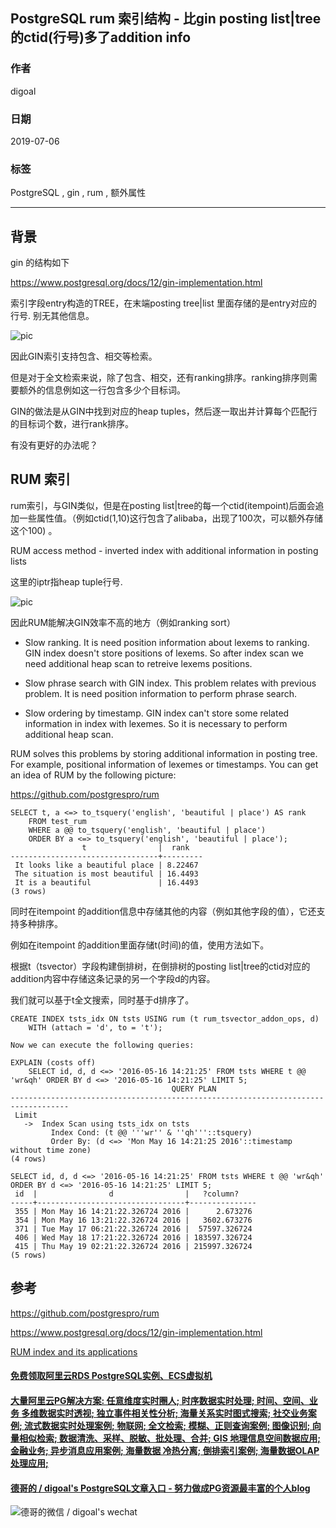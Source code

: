 ## PostgreSQL rum 索引结构 - 比gin posting list|tree 的ctid(行号)多了addition info   
                                                                     
### 作者                                                                     
digoal                                                                     
                                                                     
### 日期                                                                     
2019-07-06                                                                   
                                                                     
### 标签                                                                     
PostgreSQL , gin , rum , 额外属性      
                                                                     
----                                                                     
                                                                     
## 背景     
gin 的结构如下  
  
https://www.postgresql.org/docs/12/gin-implementation.html  
  
索引字段entry构造的TREE，在末端posting tree|list 里面存储的是entry对应的行号. 别无其他信息。  
  
![pic](20190706_01_pic_002.jpg)    
  
因此GIN索引支持包含、相交等检索。  
  
但是对于全文检索来说，除了包含、相交，还有ranking排序。ranking排序则需要额外的信息例如这一行包含多少个目标词。  
  
GIN的做法是从GIN中找到对应的heap tuples，然后逐一取出并计算每个匹配行的目标词个数，进行rank排序。  
  
有没有更好的办法呢？  
  
## RUM 索引  
rum索引，与GIN类似，但是在posting list|tree的每一个ctid(itempoint)后面会追加一些属性值。（例如ctid(1,10)这行包含了alibaba，出现了100次，可以额外存储这个100) 。  
  
RUM access method - inverted index with additional information in posting lists  
  
这里的iptr指heap tuple行号.   
  
![pic](20190706_01_pic_001.png)    
  
因此RUM能解决GIN效率不高的地方（例如ranking sort）  
  
- Slow ranking. It is need position information about lexems to ranking. GIN index doesn't store positions of lexems. So after index scan we need additional heap scan to retreive lexems positions.  
  
- Slow phrase search with GIN index. This problem relates with previous problem. It is need position information to perform phrase search.  
  
- Slow ordering by timestamp. GIN index can't store some related information in index with lexemes. So it is necessary to perform additional heap scan.  
  
RUM solves this problems by storing additional information in posting tree. For example, positional information of lexemes or timestamps. You can get an idea of RUM by the following picture:  
  
https://github.com/postgrespro/rum  
  
```  
SELECT t, a <=> to_tsquery('english', 'beautiful | place') AS rank  
    FROM test_rum  
    WHERE a @@ to_tsquery('english', 'beautiful | place')  
    ORDER BY a <=> to_tsquery('english', 'beautiful | place');  
                t                |  rank  
---------------------------------+---------  
 It looks like a beautiful place | 8.22467  
 The situation is most beautiful | 16.4493  
 It is a beautiful               | 16.4493  
(3 rows)  
```  
  
同时在itempoint 的addition信息中存储其他的内容（例如其他字段的值），它还支持多种排序。  
  
例如在itempoint 的addition里面存储t(时间)的值，使用方法如下。  
  
根据t（tsvector）字段构建倒排树，在倒排树的posting list|tree的ctid对应的addition内容中存储这条记录的另一个字段d的内容。  
  
我们就可以基于t全文搜索，同时基于d排序了。  
  
```  
CREATE INDEX tsts_idx ON tsts USING rum (t rum_tsvector_addon_ops, d)  
    WITH (attach = 'd', to = 't');  
  
Now we can execute the following queries:  
  
EXPLAIN (costs off)  
    SELECT id, d, d <=> '2016-05-16 14:21:25' FROM tsts WHERE t @@ 'wr&qh' ORDER BY d <=> '2016-05-16 14:21:25' LIMIT 5;  
                                    QUERY PLAN  
-----------------------------------------------------------------------------------  
 Limit  
   ->  Index Scan using tsts_idx on tsts  
         Index Cond: (t @@ '''wr'' & ''qh'''::tsquery)  
         Order By: (d <=> 'Mon May 16 14:21:25 2016'::timestamp without time zone)  
(4 rows)  
  
SELECT id, d, d <=> '2016-05-16 14:21:25' FROM tsts WHERE t @@ 'wr&qh' ORDER BY d <=> '2016-05-16 14:21:25' LIMIT 5;  
 id  |                d                |   ?column?  
-----+---------------------------------+---------------  
 355 | Mon May 16 14:21:22.326724 2016 |      2.673276  
 354 | Mon May 16 13:21:22.326724 2016 |   3602.673276  
 371 | Tue May 17 06:21:22.326724 2016 |  57597.326724  
 406 | Wed May 18 17:21:22.326724 2016 | 183597.326724  
 415 | Thu May 19 02:21:22.326724 2016 | 215997.326724  
(5 rows)  
```  
    
## 参考  
https://github.com/postgrespro/rum  
  
https://www.postgresql.org/docs/12/gin-implementation.html  
  
[RUM index and its applications](20190706_01_doc_001.pdf)  
    
  
  
  
  
  
  
  
  
  
  
  
  
  
  
  
  
  
  
  
  
  
  
  
  
  
  
  
  
  
  
  
  
  
#### [免费领取阿里云RDS PostgreSQL实例、ECS虚拟机](https://www.aliyun.com/database/postgresqlactivity "57258f76c37864c6e6d23383d05714ea")
  
  
#### [大量阿里云PG解决方案: 任意维度实时圈人; 时序数据实时处理; 时间、空间、业务 多维数据实时透视; 独立事件相关性分析; 海量关系实时图式搜索; 社交业务案例; 流式数据实时处理案例; 物联网; 全文检索; 模糊、正则查询案例; 图像识别; 向量相似检索; 数据清洗、采样、脱敏、批处理、合并; GIS 地理信息空间数据应用; 金融业务; 异步消息应用案例; 海量数据 冷热分离; 倒排索引案例; 海量数据OLAP处理应用;](https://yq.aliyun.com/topic/118 "40cff096e9ed7122c512b35d8561d9c8")
  
  
#### [德哥的 / digoal's PostgreSQL文章入口 - 努力做成PG资源最丰富的个人blog](https://github.com/digoal/blog/blob/master/README.md "22709685feb7cab07d30f30387f0a9ae")
  
  
![德哥的微信 / digoal's wechat](../pic/digoal_weixin.jpg "f7ad92eeba24523fd47a6e1a0e691b59")
  
